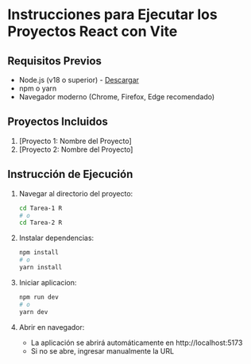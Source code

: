 # Instrucciones para Ejecutar los Proyectos React con Vite

## Requisitos Previos

- Node.js (v18 o superior) - [Descargar](https://nodejs.org/)
- npm o yarn
- Navegador moderno (Chrome, Firefox, Edge recomendado)

## Proyectos Incluidos

1. [Proyecto 1: Nombre del Proyecto]
2. [Proyecto 2: Nombre del Proyecto]

## Instrucción de Ejecución

1.  Navegar al directorio del proyecto:

    ```bash
    cd Tarea-1 R
    # o
    cd Tarea-2 R

    ```

2.  Instalar dependencias:

    ```bash
    npm install
    # o
    yarn install
    ```

3.  Iniciar aplicacion:

    ```bash
    npm run dev
    # o
    yarn dev
    ```

4.  Abrir en navegador:

    - La aplicación se abrirá automáticamente en http://localhost:5173
    - Si no se abre, ingresar manualmente la URL
